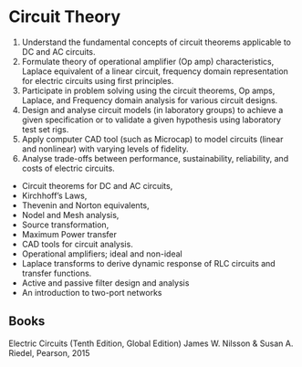 # Circuit Theory

1. Understand the fundamental concepts of circuit theorems applicable to DC and AC circuits.
2. Formulate theory of operational amplifier (Op amp) characteristics, Laplace equivalent of a linear circuit, frequency domain representation for electric circuits using first principles.
3. Participate in problem solving using the circuit theorems, Op amps, Laplace, and Frequency domain analysis for various circuit designs.
4. Design and analyse circuit models (in laboratory groups) to achieve a given specification or to validate a given hypothesis using laboratory test set rigs.
5. Apply computer CAD tool (such as Microcap) to model circuits (linear and nonlinear) with varying levels of fidelity.
6. Analyse trade-offs between performance, sustainability, reliability, and costs of electric circuits.

- Circuit theorems for DC and AC circuits, 
- Kirchhoff’s Laws, 
- Thevenin and Norton equivalents, 
- Nodel and Mesh analysis, 
- Source transformation,
- Maximum Power transfer
- CAD tools for circuit analysis.
- Operational amplifiers; ideal and non-ideal
- Laplace transforms to derive dynamic response of RLC circuits and transfer functions.
- Active and passive filter design and analysis
- An introduction to two-port networks

## Books

Electric Circuits (Tenth Edition, Global Edition) James W. Nilsson & Susan A. Riedel, Pearson, 2015
